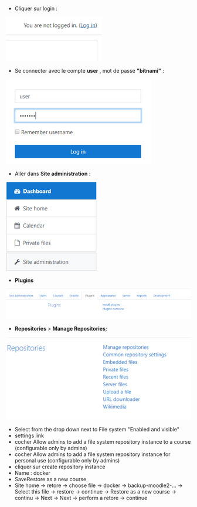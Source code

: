 
- Cliquer sur login :

![login](./images/moodle1.png)

- Se connecter avec le compte **user** , mot de passe **"bitnami"** :

![user](./images/moodle2.png)

- Aller dans **Site administration** : 

![admin](./images/moodle3.png)

- **Plugins** 

![site_admin](./images/moodle4.png)

- **Repositories** > **Manage Repositories**;

![plugin](./images/moodle5.png)

- Select from the drop down next to File system "Enabled and visible"
- settings link
- cocher Allow admins to add a file system repository instance to a course (configurable only by admins)
- cocher Allow admins to add a file system repository instance for personal use (configurable only by admins)
- cliquer sur create repository instance
- Name : docker
- SaveRestore as a new course
- Site home -> retore -> choose file -> docker -> backup-moodle2-... -> Select this file -> restore -> continue -> Restore as a new course -> continu -> Next -> Next -> perform a retore -> continue
